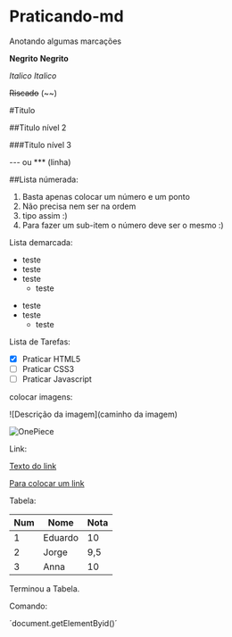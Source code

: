 # Praticando-md
 Anotando algumas marcações



**Negrito** __Negrito__
 
 *Italico* _Italico_

 ~~Riscado~~ (~~)

#Titulo

##Titulo nível 2

###Titulo nível 3


--- ou *** (linha)

##Lista númerada:

1. Basta apenas colocar um número e um ponto
1. Não precisa nem ser na ordem
43. tipo assim :)
43. Para fazer um sub-item o número deve ser o mesmo :)


Lista demarcada:

* teste
* teste
* teste
   * teste

- teste
- teste
   - teste


Lista de Tarefas:

- [x] Praticar HTML5
- [ ] Praticar CSS3
- [ ] Praticar Javascript

colocar imagens:

![Descrição da imagem](caminho da imagem)

![OnePiece](https://user-images.githubusercontent.com/27895471/221371871-403bdaf8-cf1e-441d-9181-d0a47304b1bc.jpg)

Link:

[Texto do link](link)

[Para colocar um link](https://youtube.com)

Tabela:

Num | Nome |  Nota
--- | --- | ---
1 | Eduardo | 10 
2 | Jorge | 9,5
3 | Anna | 10

Terminou a Tabela.

Comando:

´document.getElementByid()´